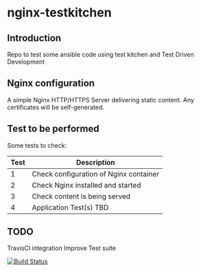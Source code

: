 # nginx-testkitchen

## Introduction

Repo to test some ansible code using test kitchen and Test Driven Development

## Nginx configuration

A simple Nginx HTTP/HTTPS Server delivering static content. Any certificates will be self-generated.

## Test to be performed

Some tests to check:

| Test | Description |
|------|-------------|
|1|Check configuration of Nginx container|
|2|Check Nginx installed and started|
|3|Check content is being served|
|4|Application Test(s) TBD|

## TODO

TravisCI integration
Improve Test suite

[![Build Status](https://travis-ci.org/alstard/nginx-testkitchen.svg?branch=development)](https://travis-ci.org/alstard/nginx-testkitchen)